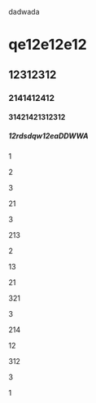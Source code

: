 dadwada

# qe12e12e12

## 12312312

### 2141412412

#### 31421421312312

##### 12rdsdqw12eaDDWWA

1

2

3

21

3

213

2

13

21

321

3

214

12

312

3

1

